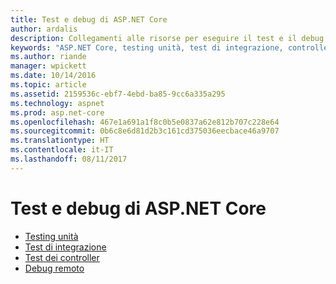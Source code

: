 ```yaml
---
title: Test e debug di ASP.NET Core
author: ardalis
description: Collegamenti alle risorse per eseguire il test e il debug di applicazioni ASP.NET Core.
keywords: "ASP.NET Core, testing unità, test di integrazione, controller, debug, debug remoto"
ms.author: riande
manager: wpickett
ms.date: 10/14/2016
ms.topic: article
ms.assetid: 2159536c-ebf7-4ebd-ba85-9cc6a335a295
ms.technology: aspnet
ms.prod: asp.net-core
ms.openlocfilehash: 467e1a691a1f8c0b5e0837a62e812b707c228e64
ms.sourcegitcommit: 0b6c8e6d81d2b3c161cd375036eecbace46a9707
ms.translationtype: HT
ms.contentlocale: it-IT
ms.lasthandoff: 08/11/2017
---
```

# <a name="testing-and-debugging-aspnet-core"></a>Test e debug di ASP.NET Core

- [Testing unità](https://docs.microsoft.com/dotnet/articles/core/testing/unit-testing-with-dotnet-test)
- [Test di integrazione](xref:testing/integration-testing)
- [Test dei controller](xref:mvc/controllers/testing)
- [Debug remoto](https://docs.microsoft.com/visualstudio/debugger/remote-debugging-azure)
